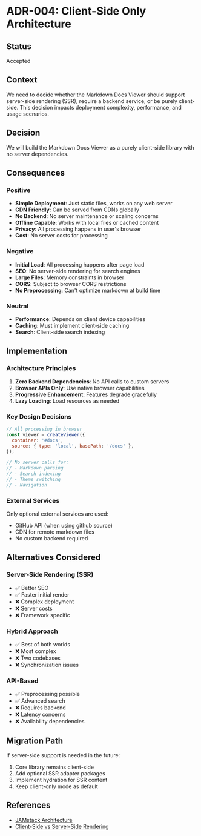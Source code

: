 # ADR-004: Client-Side Only Architecture

## Status

Accepted

## Context

We need to decide whether the Markdown Docs Viewer should support server-side rendering (SSR), require a backend service, or be purely client-side. This decision impacts deployment complexity, performance, and usage scenarios.

## Decision

We will build the Markdown Docs Viewer as a purely client-side library with no server dependencies.

## Consequences

### Positive

- **Simple Deployment**: Just static files, works on any web server
- **CDN Friendly**: Can be served from CDNs globally
- **No Backend**: No server maintenance or scaling concerns
- **Offline Capable**: Works with local files or cached content
- **Privacy**: All processing happens in user's browser
- **Cost**: No server costs for processing

### Negative

- **Initial Load**: All processing happens after page load
- **SEO**: No server-side rendering for search engines
- **Large Files**: Memory constraints in browser
- **CORS**: Subject to browser CORS restrictions
- **No Preprocessing**: Can't optimize markdown at build time

### Neutral

- **Performance**: Depends on client device capabilities
- **Caching**: Must implement client-side caching
- **Search**: Client-side search indexing

## Implementation

### Architecture Principles

1. **Zero Backend Dependencies**: No API calls to custom servers
2. **Browser APIs Only**: Use native browser capabilities
3. **Progressive Enhancement**: Features degrade gracefully
4. **Lazy Loading**: Load resources as needed

### Key Design Decisions

```javascript
// All processing in browser
const viewer = createViewer({
  container: '#docs',
  source: { type: 'local', basePath: '/docs' },
});

// No server calls for:
// - Markdown parsing
// - Search indexing
// - Theme switching
// - Navigation
```

### External Services

Only optional external services are used:

- GitHub API (when using github source)
- CDN for remote markdown files
- No custom backend required

## Alternatives Considered

### Server-Side Rendering (SSR)

- ✅ Better SEO
- ✅ Faster initial render
- ❌ Complex deployment
- ❌ Server costs
- ❌ Framework specific

### Hybrid Approach

- ✅ Best of both worlds
- ❌ Most complex
- ❌ Two codebases
- ❌ Synchronization issues

### API-Based

- ✅ Preprocessing possible
- ✅ Advanced search
- ❌ Requires backend
- ❌ Latency concerns
- ❌ Availability dependencies

## Migration Path

If server-side support is needed in the future:

1. Core library remains client-side
2. Add optional SSR adapter packages
3. Implement hydration for SSR content
4. Keep client-only mode as default

## References

- [JAMstack Architecture](https://jamstack.org/)
- [Client-Side vs Server-Side Rendering](https://web.dev/rendering-on-the-web/)
